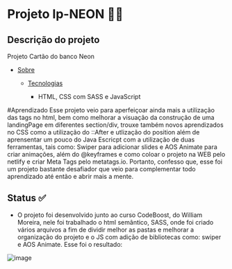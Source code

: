 # Projeto lp-NEON 👨‍🚀
## Descrição do projeto
Projeto Cartão do banco Neon
* [Sobre](#https://codeboost.com.br/)
   
   * [Tecnologias](#tecnologias)
     * <p> HTML, CSS com SASS e JavaScript </p>
   
#Aprendizado 
Esse projeto veio para aperfeiçoar ainda mais a utilização das tags no html, bem como melhorar a visuação da construção de uma landingPage em diferentes section/div,
trouxe também novos aprendizados no CSS como a utilização do ::After e utlização do position além de aprensentar um pouco do Java Escricpt com a utilização de duas ferramentas,
tais como: Swiper para adicionar slides e AOS Animate para criar animações, além do @keyframes e como coloar o projeto na WEB pelo netlify e criar Meta Tags pelo metatags.io.
Portanto, confesso que, esse foi um projeto bastante desafiador que veio para complementar todo aprendizado até então e abrir mais a mente.

## Status ✅
* O projeto foi desenvolvido junto ao curso CodeBoost, do William Moreira, nele foi trabalhado o html semântico, SASS, onde foi criado vários arquivos a fim de dividir melhor as pastas e melhorar a organização do projeto e o JS com adição de bibliotecas como: swiper e AOS Animate.
Esse foi o resultado:

 ![image](https://user-images.githubusercontent.com/99925589/183254633-d474f84f-4233-4a5f-b6b7-c096a7d5b16a.png)

 
 

